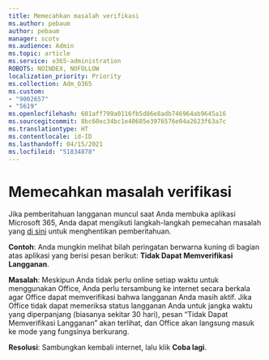 ```yaml
---
title: Memecahkan masalah verifikasi
ms.author: pebaum
author: pebaum
manager: scotv
ms.audience: Admin
ms.topic: article
ms.service: o365-administration
ROBOTS: NOINDEX, NOFOLLOW
localization_priority: Priority
ms.collection: Adm_O365
ms.custom:
- "9002657"
- "5619"
ms.openlocfilehash: 601aff799a0116fb5d86e8adb746964ab9645a16
ms.sourcegitcommit: 8bc60ec34bc1e40685e3976576e04a2623f63a7c
ms.translationtype: HT
ms.contentlocale: id-ID
ms.lasthandoff: 04/15/2021
ms.locfileid: "51834878"
---
```

# <a name="troubleshoot-verification-issues"></a>Memecahkan masalah verifikasi

Jika pemberitahuan langganan muncul saat Anda membuka aplikasi Microsoft 365, Anda dapat mengikuti langkah-langkah pemecahan masalah yang [di sini](https://support.office.com/article/a-subscription-notice-appears-when-i-open-a-microsoft-365-application-4cabe32c-f594-4c0e-9191-3d3ade10cceb) untuk menghentikan pemberitahuan.

**Contoh**: Anda mungkin melihat bilah peringatan berwarna kuning di bagian atas aplikasi yang berisi pesan berikut: **Tidak Dapat Memverifikasi Langganan**.

**Masalah**: Meskipun Anda tidak perlu online setiap waktu untuk menggunakan Office, Anda perlu tersambung ke internet secara berkala agar Office dapat memverifikasi bahwa langganan Anda masih aktif. Jika Office tidak dapat memeriksa status langganan Anda untuk jangka waktu yang diperpanjang (biasanya sekitar 30 hari), pesan “Tidak Dapat Memverifikasi Langganan” akan terlihat, dan Office akan langsung masuk ke mode yang fungsinya berkurang.

**Resolusi**: Sambungkan kembali internet, lalu klik **Coba lagi**.
